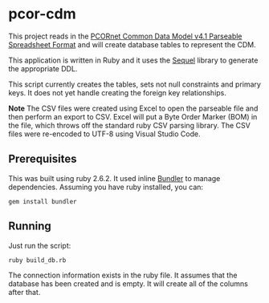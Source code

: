 # pcor-cdm
This project reads in the [PCORnet Common Data Model v4.1 Parseable Spreadsheet Format](https://github.com/CDMFORUM/CDM-GUIDANCE/raw/master/Files%20for%20CDM%20page/2018-12-05-PCORnet-Common-Data-Model-v4dot1-parseable.xlsx) and will create database tables to represent the CDM.

This application is written in Ruby and it uses the [Sequel](http://sequel.jeremyevans.net/index.html) library to generate the appropriate DDL.

This script currently creates the tables, sets not null constraints and primary keys. It does not yet handle creating the foreign key relationships.

**Note** The CSV files were created using Excel to open the parseable file and then perform an export to CSV. Excel will put a Byte Order Marker (BOM) in the file, which throws off the standard ruby CSV parsing library. The CSV files were re-encoded to UTF-8 using Visual Studio Code.

## Prerequisites

This was built using ruby 2.6.2. It used inline [Bundler](https://bundler.io/) to manage dependencies. Assuming you have ruby installed, you can:

    gem install bundler

## Running

Just run the script:

    ruby build_db.rb

The connection information exists in the ruby file. It assumes that the database has been created and is empty. It will create all of the columns after that.
